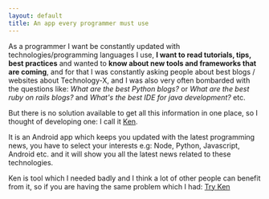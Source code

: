 ```yaml
---
layout: default
title: An app every programmer must use
---
```

As a programmer I want be constantly updated with technologies/programming  languages I use, **I want to read tutorials, tips, best practices** and wanted to **know about new tools and frameworks that are coming**, and for that I was constantly asking people about best blogs / websites about Technology-X, and I was also very often bombarded with the questions like: *What are the best Python blogs?* or *What are the best ruby on rails blogs?* and *What's the best IDE for java development?* etc.

But there is no solution available to get all this information in one place, so I thought of developing one: I call it [Ken](https://play.google.com/store/apps/details?id=com.mohammedlakkadshaw.ken&hl=en).

It is an Android app which keeps you updated with the latest programming news, you have to select your interests e.g: Node, Python, Javascript, Android etc. and it will show you all the latest news related to these technologies.

Ken is tool which I needed badly and I think a lot of other people can benefit from it, so if you are having the same problem which I had: [Try Ken](https://play.google.com/store/apps/details?id=com.mohammedlakkadshaw.ken&hl=en)